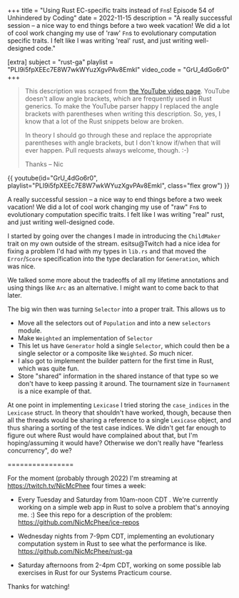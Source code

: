 +++
title = "Using Rust EC-specific traits instead of `Fn`s! Episode 54 of Unhindered by Coding"
date = 2022-11-15
description = "A really successful session – a nice way to end things before a two week vacation! We did a lot of cool work changing my use of 'raw' `Fn`s to evolutionary computation specific traits. I felt like I was writing 'real' rust, and just writing well-designed code."

[extra]
subject = "rust-ga"
playlist = "PLI9i5fpXEEc7E8W7wkWYuzXgvPAv8Emkl"
video_code = "GrU_4dGo6r0"
+++

> This description was scraped from
> [the YouTube video page](https://www.youtube.com/watch?v=GrU_4dGo6r0&list=PLI9i5fpXEEc7E8W7wkWYuzXgvPAv8Emkl).
> YouTube doesn't allow angle brackets, which are frequently used
> in Rust generics. To make the YouTube parser happy I replaced the
> angle brackets with parentheses when writing this description.
> So, yes, I know that a lot of the Rust snippets below are broken.
>
> In theory I should go through these and replace
> the appropriate parentheses with angle brackets, but I don't
> know if/when that will ever happen. Pull requests always
> welcome, though. :-)
>
> Thanks – Nic

<div>
 {{ 
    youtube(id="GrU_4dGo6r0", playlist="PLI9i5fpXEEc7E8W7wkWYuzXgvPAv8Emkl", class="flex grow")
 }} 
</div>

A really successful session – a nice way to end things before a two week vacation! We did a lot of cool work changing my use of "raw" `Fn`s to evolutionary computation specific traits. I felt like I was writing "real" rust, and just writing well-designed code.

I started by going over the changes I made in introducing the `ChildMaker` trait on my own outside of the stream. esitsu@Twitch had a nice idea for fixing a problem I'd had with my types in `lib.rs` and that moved the `Error`/`Score` specification into the type declaration for `Generation`, which was nice.

We talked some more about the tradeoffs of all my lifetime annotations and using things like `Arc` as an alternative. I might want to come back to that later.

The big win then was turning `Selector` into a proper trait. This allows us to

- Move all the selectors out of `Population` and into a new `selectors` module.
- Make `Weighted` an implementation of `Selector`
 - This let us have `Generator` hold a single `Selector`, which could then be a single selector or a composite like `Weighted`. _So_ much nicer.
 - I also got to implement the builder pattern for the first time in Rust, which was quite fun.
- Store "shared" information in the shared instance of that type so we don't have to keep passing it around. The tournament size in `Tournament` is a nice example of that.

At one point in implementing `Lexicase` I tried storing the `case_indices` in the `Lexicase` struct. In theory that shouldn't have worked, though, because then all the threads would be sharing a reference to a single `Lexicase` object, and thus sharing a sorting of the test case indices. We didn't get far enough to figure out where Rust would have complained about that, but I'm hoping/assuming it would have? Otherwise we don't really have "fearless concurrency", do we?

================

For the moment (probably through 2022) I'm streaming at https://twitch.tv/NicMcPhee four times a week:

* Every Tuesday and Saturday from 10am-noon CDT . We're currently working on a simple web app in Rust to solve a problem that's annoying me. :) See this repo for a description of the problem: https://github.com/NicMcPhee/ice-repos

* Wednesday nights from 7-9pm CDT, implementing an evolutionary computation system in Rust to see what the performance is like. https://github.com/NicMcPhee/rust-ga

* Saturday afternoons from 2-4pm CDT, working on some possible lab exercises in Rust for our Systems Practicum course.

Thanks for watching!
